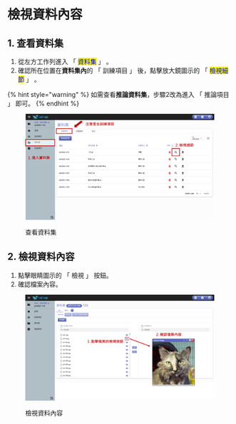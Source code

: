 # 檢視資料內容

## 1. 查看資料集

1. 從左方工作列進入 「 <mark style="color:blue;">資料集</mark> 」 。
2. 確認所在位置在**資料集內**的 「 訓練項目 」 後，點擊放大鏡圖示的 「 <mark style="color:blue;">檢視細節</mark> 」 。

{% hint style="warning" %}
如需查看**推論資料集**，步驟2改為進入 「 推論項目 」 即可。
{% endhint %}

<figure><img src="../../.gitbook/assets/image (144).png" alt=""><figcaption><p>查看資料集</p></figcaption></figure>

## 2. 檢視資料內容

1. 點擊眼睛圖示的 「 檢視 」 按鈕。
2. 確認檔案內容。

<figure><img src="../../.gitbook/assets/image (149).png" alt=""><figcaption><p>檢視資料內容</p></figcaption></figure>

